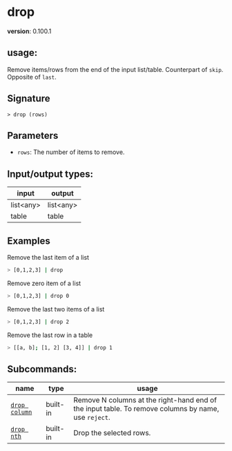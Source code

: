 # drop

**version**: 0.100.1

## **usage**:

Remove items/rows from the end of the input list/table. Counterpart of `skip`. Opposite of `last`.

## Signature

`> drop (rows)`

## Parameters

- `rows`: The number of items to remove.

## Input/output types:

| input       | output      |
| ----------- | ----------- |
| list\<any\> | list\<any\> |
| table       | table       |

## Examples

Remove the last item of a list

```bash
> [0,1,2,3] | drop
```

Remove zero item of a list

```bash
> [0,1,2,3] | drop 0
```

Remove the last two items of a list

```bash
> [0,1,2,3] | drop 2
```

Remove the last row in a table

```bash
> [[a, b]; [1, 2] [3, 4]] | drop 1
```

## Subcommands:

| name                                           | type     | usage                                                                                               |
| ---------------------------------------------- | -------- | --------------------------------------------------------------------------------------------------- |
| [`drop column`](/commands/docs/drop_column.md) | built-in | Remove N columns at the right-hand end of the input table. To remove columns by name, use `reject`. |
| [`drop nth`](/commands/docs/drop_nth.md)       | built-in | Drop the selected rows.                                                                             |

